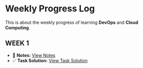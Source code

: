 # Weekly Progress Log

This is about the weekly progress of learning **DevOps** and **Cloud Computing**.

## WEEK 1
- 📒 **Notes:** [View Notes](https://drive.google.com/file/d/1xSsYRDITtrURd3sTLXzzsqyeJTmUtkPh8/view?usp=sharing)
- ✅ **Task Solution:** [View Task Solution](https://drive.google.com/file/d/1b5fR0YRd-0Y1qY3uZKewiSzXKnZ4gzyP/view?usp=drive_link)
